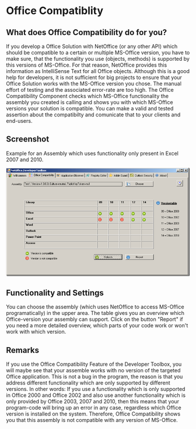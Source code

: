 # Office Compatiblity

## What does Office Compatibility do for you?

If you develop a Office Solution with NetOffice (or any other API) which should
be compatible to a certain or multiple MS-Office version, you have to make sure,
that the functionality you use (objects, methods) is supported by this versions
of MS-Office.  For that reason, NetOffice provides this information as
IntelliSense Text for all Office objects.  Although this is a good help for
developers, it is not sufficient for big projects to ensure that your Office
Solution works with the MS-Office version you chose.  The manual effort of
testing and the associated error-rate are too high. The Office Compatibility
Component checks which MS-Office functionality the assembly you created is
calling and shows you with which MS-Office versions your solution is compatible.
You can make a valid and tested assertion about the compatibilty and comunicate
that to your clients and end-users.

## Screenshot

Example for an Assembly which uses functionality only present in Excel 2007 and
2010.

![Toolbox - Office Compatiblity](assets/OfficeCompatibility.png)

## Functionality and Settings

You can choose the assembly (which uses NetOffice to access MS-Office
programatically) in the upper area. The table gives you an overview which
Office-version your assembly can support. Click on the button "Report" if you
need a more detailed overview, which parts of your code work or won't work with
which version.

## Remarks

If you use the Office Compatibility Feature of the Developer Toolbox, you will
maybe see that your assemble works with no version of the targeted Office
application. This is not a bug in the program, the reason is that you address
different functionality which are only supported by different versions. In other
words: If you use a functionality which is only supported in Office 2000 and
Office 2002 and also use another functionality which is only provided by Office
2003, 2007 and 2010, then this means that your program-code will bring up an
error in any case, regardless which Office version is installed on the system.
Therefore, Office Compatibility shows you that this assembly is not compatible
with any version of MS-Office.
